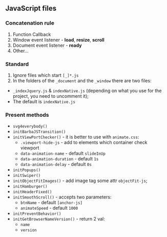## JavaScript files

### Concatenation rule
1. Function Callback
2. Window event listener - **load**, **resize**, **scroll**
3. Document event listener - **ready**
4. Other...

### Standard
1. Ignore files which start `[_]*.js`
2. In the folders of the `_document` and the `_window` there are two files:
  - `_indexJquery.js` & `indexNative.js` (depending on what you use for the project, you need to uncomment it);
  - The default is `indexNative.js`

### Present methods
* `svg4everybody()`
* `initBarbaJSTransition()`
* `initViewPortChecker()` - it is better to use with `animate.css`:
  * `.viewport-hide-js` - add to elements which container check viewport
  * `data-animation-name` - default `slideInUp`
  * `data-animation-duration` - default `1s`
  * `data-animation-delay` - default `0s`
* `initPopups()`
* `initSwiper()`
* `initObjectFitImages()` - add image tag some attr `objectFit-js`;
* `initHamburger()`
* `initHeaderFixed()`
* `initSmoothScroll()` - accepts two parameters:
  - `btnName` - default `[anchor-js]`
  - `animateSpeed` - default `1000`
* `initPreventBehavior()`
* `initGetBrowserNameVersion()` - return 2 val:
  - `name`
  - `version`
